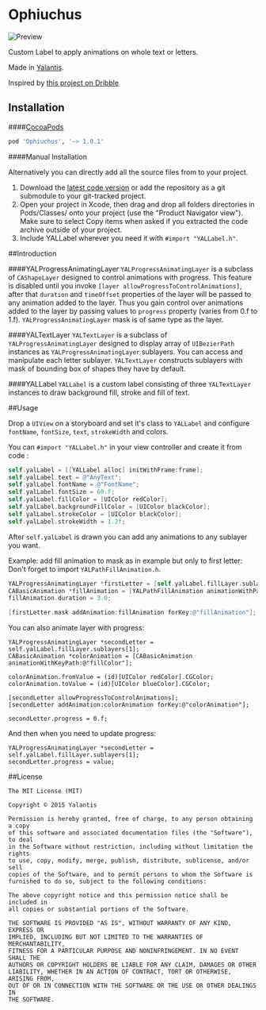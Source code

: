 # Ophiuchus

![Preview](https://raw.githubusercontent.com/Yalantis/Ophiuchus/master/Example/Ophiuchus/Resources/animation.gif)

Custom Label to apply animations on whole text or letters.

Made in [Yalantis](http://yalantis.com/).

Inspired by [this project on Dribble](https://dribbble.com/shots/1938357-Preloader-For-Yalantis?list=users&offset=3)

## Installation

####[CocoaPods](http://cocoapods.org)
```ruby
pod 'Ophiuchus', '~> 1.0.1'
```

####Manual Installation

Alternatively you can directly add all the source files from to your project.

1. Download the [latest code version](https://github.com/Yalantis/Ophiuchus/archive/master.zip) or add the repository as a git submodule to your git-tracked project. 
2. Open your project in Xcode, then drag and drop all folders directories in Pods/Classes/ onto your project (use the "Product Navigator view"). Make sure to select Copy items when asked if you extracted the code archive outside of your project. 
3. Include YALLabel wherever you need it with `#import "YALLabel.h"`.

##Introduction

####YALProgressAnimatingLayer
`YALProgressAnimatingLayer` is a subclass of `CAShapeLayer` designed to control animations with progress. This feature is disabled until you invoke `[layer allowProgressToControlAnimations]`, after that `duration` and `timeOffset` properties of the layer will be passed to any animation added to the layer. Thus you gain control over animations added to the layer by passing values to `progress` property (varies from 0.f to 1.f). `YALProgressAnimatingLayer` mask is of same type as the layer.

####YALTextLayer
`YALTextLayer` is a subclass of `YALProgressAnimatingLayer` designed to display array of `UIBezierPath` instances as `YALProgressAnimatingLayer` sublayers. You can access and manipulate each letter sublayer. `YALTextLayer` constructs sublayers with mask of bounding box of shapes they have by default.

####YALLabel
`YALLabel` is a custom label consisting of three `YALTextLayer` instances to draw background fill, stroke and fill of text.

##Usage

Drop a `UIView` on a storyboard and set it's class to `YALLabel` and configure `fontName`, `fontSize`, `text`, `strokeWidth` and colors.

You can `#import "YALLabel.h"` in your view controller and create it from code :
```objective-c
self.yalLabel = [[YALLabel alloc] initWithFrame:frame];
self.yalLabel.text = @"AnyText";
self.yalLabel.fontName = @"FontName";
self.yalLabel.fontSize = 60.f;
self.yalLabel.fillColor = [UIColor redColor];
self.yalLabel.backgroundFillColor = [UIColor blackColor];
self.yalLabel.strokeColor = [UIColor blackColor];
self.yalLabel.strokeWidth = 1.2f;

```

After `self.yalLabel` is drawn you can add any animations to any sublayer you want.

Example: add fill animation to mask as in example but only to first letter:
Don't forget to import `YALPathFillAnimation.h`.
```objective-c
YALProgressAnimatingLayer *firstLetter = [self.yalLabel.fillLayer.sublayers firstObject];
CABasicAnimation *fillAnimation = [YALPathFillAnimation animationWithPath:fillLayer.mask.path andDirectionAngle:0];
fillAnimation.duration = 3.0;

[firstLetter.mask addAnimation:fillAnimation forKey:@"fillAnimation"];

```

You can also animate layer with progress:
```
YALProgressAnimatingLayer *secondLetter = self.yalLabel.fillLayer.sublayers[1];
CABasicAnimation *colorAnimation = [CABasicAnimation animationWithKeyPath:@"fillColor"];

colorAnimation.fromValue = (id)[UIColor redColor].CGColor;
colorAnimation.toValue = (id)[UIColor blueColor].CGColor;

[secondLetter allowProgressToControlAnimations];
[secondLetter addAnimation:colorAnimation forKey:@"colorAnimation"];

secondLetter.progress = 0.f;
```

And then when you need to update progress:
```
YALProgressAnimatingLayer *secondLetter = self.yalLabel.fillLayer.sublayers[1];
secondLetter.progress = value;
```

##License

    The MIT License (MIT)

    Copyright © 2015 Yalantis

    Permission is hereby granted, free of charge, to any person obtaining a copy
    of this software and associated documentation files (the "Software"), to deal
    in the Software without restriction, including without limitation the rights
    to use, copy, modify, merge, publish, distribute, sublicense, and/or sell
    copies of the Software, and to permit persons to whom the Software is
    furnished to do so, subject to the following conditions:

    The above copyright notice and this permission notice shall be included in
    all copies or substantial portions of the Software.

    THE SOFTWARE IS PROVIDED "AS IS", WITHOUT WARRANTY OF ANY KIND, EXPRESS OR
    IMPLIED, INCLUDING BUT NOT LIMITED TO THE WARRANTIES OF MERCHANTABILITY,
    FITNESS FOR A PARTICULAR PURPOSE AND NONINFRINGEMENT. IN NO EVENT SHALL THE
    AUTHORS OR COPYRIGHT HOLDERS BE LIABLE FOR ANY CLAIM, DAMAGES OR OTHER
    LIABILITY, WHETHER IN AN ACTION OF CONTRACT, TORT OR OTHERWISE, ARISING FROM,
    OUT OF OR IN CONNECTION WITH THE SOFTWARE OR THE USE OR OTHER DEALINGS IN
    THE SOFTWARE.
